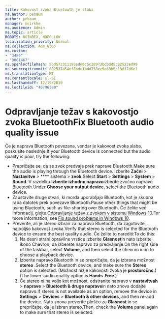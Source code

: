 ```yaml
---
title: Kakovost zvoka Bluetooth je slaba
ms.author: pebaum
author: pebaum
manager: mnirkhe
ms.audience: Admin
ms.topic: article
ROBOTS: NOINDEX, NOFOLLOW
localization_priority: Normal
ms.collection: Adm_O365
ms.custom:
- "3486"
- "9001467"
ms.openlocfilehash: 5bd572311193ed68c5c38973bdbdd5c82523ed99
ms.sourcegitcommit: 802537a54ef8bde1bdd758ee9a60b6c19d37d6e1
ms.translationtype: MT
ms.contentlocale: sl-SI
ms.lasthandoff: 12/19/2019
ms.locfileid: "40796380"
---
```

# <a name="fix-bluetooth-audio-quality-issue"></a><span data-ttu-id="27203-102">Odpravljanje težav s kakovostjo zvoka Bluetooth</span><span class="sxs-lookup"><span data-stu-id="27203-102">Fix Bluetooth audio quality issue</span></span>

<span data-ttu-id="27203-103">Če je naprava Bluetooth povezana, vendar je kakovost zvoka slaba, poskusite naslednje:</span><span class="sxs-lookup"><span data-stu-id="27203-103">If your Bluetooth device is connected but the audio quality is poor, try the following:</span></span>

- <span data-ttu-id="27203-104">Prepričajte se, da se zvok predvaja prek naprave Bluetooth.</span><span class="sxs-lookup"><span data-stu-id="27203-104">Make sure the audio is playing through the Bluetooth device.</span></span> <span data-ttu-id="27203-105">Izberite **Začni** > **Nastavitve** > \*\*\*\* sistema > **zvok**.</span><span class="sxs-lookup"><span data-stu-id="27203-105">Select **Start** > **Settings** > **System** > **Sound**.</span></span> <span data-ttu-id="27203-106">V razdelku **Izberite izhodno napravo**izberite zvočno napravo Bluetooth.</span><span class="sxs-lookup"><span data-stu-id="27203-106">Under **Choose your output device**, select the Bluetooth audio device.</span></span>
- <span data-ttu-id="27203-107">Zaustavite druge stvari, ki morda uporabljajo Bluetooth, kot je skupna raba datotek prek povezave Bluetooth.</span><span class="sxs-lookup"><span data-stu-id="27203-107">Pause other things that might be using Bluetooth, such as file-sharing over Bluetooth.</span></span> <span data-ttu-id="27203-108">Če želite več informacij, glejte [Odpravljanje težav z zvokom v sistemu Windows 10](https://support.microsoft.com/help/4520288/windows-10-fix-sound-problems).</span><span class="sxs-lookup"><span data-stu-id="27203-108">For more information, see [Fix sound problems in Windows 10](https://support.microsoft.com/help/4520288/windows-10-fix-sound-problems).</span></span>
- <span data-ttu-id="27203-109">Preverite, ali je stereo izbran za napravo Bluetooth, da zagotovite najboljšo kakovost zvoka.</span><span class="sxs-lookup"><span data-stu-id="27203-109">Verify that stereo is selected for the Bluetooth device to ensure the best quality audio.</span></span> <span data-ttu-id="27203-110">Če želite to narediti:</span><span class="sxs-lookup"><span data-stu-id="27203-110">To do this:</span></span> 
    1. <span data-ttu-id="27203-111">Na desni strani opravilne vrstice izberite **Glasnost**in nato izberite ikono Chevron, da izberete napravo za predvajanje.</span><span class="sxs-lookup"><span data-stu-id="27203-111">On the right side of the taskbar, select **Volume**, and then select the chevron icon to choose a playback device.</span></span>
    2. <span data-ttu-id="27203-112">Izberite napravo Bluetooth in se prepričajte, da je izbrana možnost **stereo** .</span><span class="sxs-lookup"><span data-stu-id="27203-112">Select the Bluetooth device, and make sure the **Stereo** option is selected.</span></span> <span data-ttu-id="27203-113">(Možnost nižje kakovosti zvoka je **prostoročno**.)</span><span class="sxs-lookup"><span data-stu-id="27203-113">(The lower-audio quality option is **Hands-Free**.)</span></span>
    3. <span data-ttu-id="27203-114">Če stereo ni na voljo kot možnost, odstranite napravo v **nastavitvah** > **naprave** > **Bluetooth & druge naprave**in nato znova dodajte napravo.</span><span class="sxs-lookup"><span data-stu-id="27203-114">If stereo is not available as an option, remove the device in **Settings** > **Devices** > **Bluetooth & other devices**, and then re-add the device.</span></span> <span data-ttu-id="27203-115">Nato znova preverite ploščo za **Glasnost** in se prepričajte, da je izbran stereo.</span><span class="sxs-lookup"><span data-stu-id="27203-115">Then, check the **Volume** panel again to make sure that stereo is selected.</span></span>

